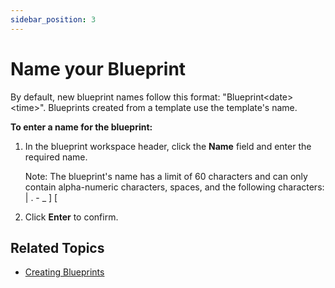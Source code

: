 ```yaml
---
sidebar_position: 3
---
```


# Name your Blueprint

By default, new blueprint names follow this format: "Blueprint\<date\>\<time\>". Blueprints created from a template use the template's name.

**To enter a name for the blueprint:**

1. In the blueprint workspace header, click the **Name** field and enter the required name.
    
    Note: The blueprint's name has a limit of 60 characters and can only contain alpha-numeric characters, spaces, and the following characters: | . - \_ \] \[
    
2. Click **Enter** to confirm.

## Related Topics

- [Creating Blueprints](../creating-blueprints/)